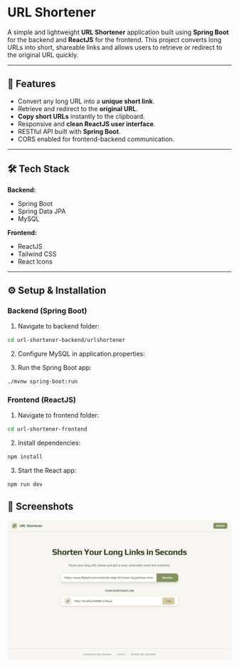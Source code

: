 # URL Shortener

A simple and lightweight **URL Shortener** application built using **Spring Boot** for the backend and **ReactJS** for the frontend. This project converts long URLs into short, shareable links and allows users to retrieve or redirect to the original URL quickly.

---

## 🌟 Features

- Convert any long URL into a **unique short link**.
- Retrieve and redirect to the **original URL**.
- **Copy short URLs** instantly to the clipboard.
- Responsive and **clean ReactJS user interface**.
- RESTful API built with **Spring Boot**.
- CORS enabled for frontend-backend communication.

---

## 🛠️ Tech Stack

**Backend:**  
- Spring Boot  
- Spring Data JPA  
- MySQL  

**Frontend:**  
- ReactJS  
- Tailwind CSS  
- React Icons  

---

## ⚙️ Setup & Installation

### Backend (Spring Boot)

1. Navigate to backend folder:

```bash
cd url-shortener-backend/urlshortener
```

2. Configure MySQL in application.properties:

3. Run the Spring Boot app:

```bash
./mvnw spring-boot:run
```

### Frontend (ReactJS)

1. Navigate to frontend folder:

```bash
cd url-shortener-frontend
```

2. Install dependencies:
```bash
npm install
```

3. Start the React app:
```bash
npm run dev
```

## 📸 Screenshots 

![Application Page](./screenshot/url-shortener-app.png)  

